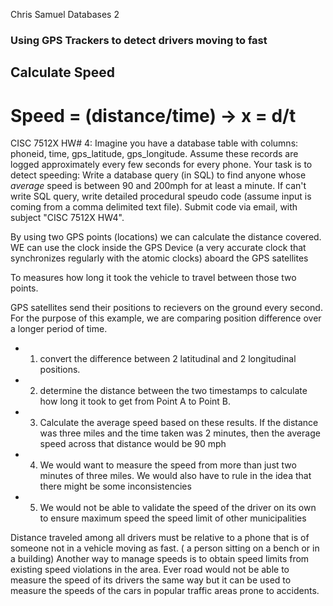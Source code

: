 Chris Samuel
Databases 2

### Using GPS Trackers to detect drivers moving to fast
## Calculate Speed
# Speed = (distance/time) -> x = d/t

CISC 7512X HW# 4: Imagine you have a database table with columns: phoneid, time, gps_latitude, gps_longitude. Assume these records are logged approximately every few seconds for every phone. Your task is to detect speeding: Write a database query (in SQL) to find anyone whose *average* speed is between 90 and 200mph for at least a minute. If can't write SQL query, write detailed procedural speudo code (assume input is coming from a comma delimited text file). Submit code via email, with subject "CISC 7512X HW4".

By using two GPS points (locations) we can calculate the distance covered. WE can use the clock inside the GPS Device (a very accurate clock that synchronizes regularly with the atomic clocks)
aboard the GPS satellites

To measures how long it took the vehicle to travel between those two points. 

GPS satellites send their positions to recievers on the ground every second. For the purpose of this example, we are comparing position difference over a longer period of time.


- 1. convert the difference between 2 latitudinal and 2 longitudinal positions.

- 2. determine the distance between the two timestamps to calculate how long it took
     to get from Point A to Point B.

- 3. Calculate the average speed based on these results. If the distance was three miles
     and the time taken was 2 minutes, then the average speed across that distance would be 90 mph

- 4. We would want to measure the speed from more than just two minutes of three miles. We would also have to rule in the idea that there might be some inconsistencies

- 5. We would not be able to validate the speed of the driver on its own to ensure maximum speed 
    the speed limit of other municipalities


Distance traveled among all drivers must be relative to a phone that is of someone not in a vehicle moving as fast. ( a person sitting on a bench or in a building) Another way to manage  speeds is to 
obtain speed limits from existing speed violations in the area. Ever road would not be able to measure the speed of its drivers the same way but it can be used to measure the speeds of the cars 
in popular traffic areas prone to accidents. 